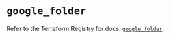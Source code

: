 # `google_folder`

Refer to the Terraform Registry for docs: [`google_folder`](https://registry.terraform.io/providers/hashicorp/google-beta/6.45.0/docs/resources/google_folder).
